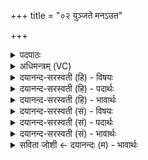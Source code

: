 +++
title = "०२ युञ्जते मनऽउत"

+++
<details><summary>पदपाठः</summary>

यु॒ञ्जते॑। मनः॑। उ॒त। यु॒ञ्ज॒ते॒। धियः॑। विप्राः॑। विप्र॑स्य। बृ॒ह॒तः। वि॒प॒श्चित॒ इति॑ विपः॒ऽचितः॑। वि। होत्राः॑। द॒धे॒। व॒यु॒ना॒वित्। व॒यु॒न॒विदिति॑ वयुन॒ऽवित्। एकः॑। इत्। म॒ही। दे॒वस्य॑। स॒वि॒तुः। परि॑ष्टुतिः। परि॑स्तुति॒रिति॒ परि॑ऽस्तुतिः। २।
</details>

<details><summary>अधिमन्त्रम् (VC)</summary>

- सविता देवता
- दध्यङ्ङाथर्वण ऋषिः
- जगती
- निषादः
</details>

<details><summary>दयानन्द-सरस्वती (हि) - विषयः</summary>

अब योगाभ्यास का विषय अगले मन्त्र में कहा है ॥
</details>

<details><summary>दयानन्द-सरस्वती (हि) - पदार्थः</summary>

पदार्थान्वयभाषाः -  हे मनुष्यो ! जो (वयुनावित्) उत्कृष्ट ज्ञानों में प्रवीण (एकः) अद्वितीय जगदीश्वर सबको (वि, दधे) रचता (सवितुः) सर्वान्तर्यामी (देवस्य) समग्र जगत् के प्रकाशक ईश्वर की यह (मही) बड़ी (परिष्टुतिः) सब ओर से स्तुति प्रशंसा है (होत्राः) शुभगुणग्रहीता (विप्राः) अनेक प्रकार की बुद्धियों में व्याप्त बुद्धिमान् योगीजन जिस (बृहतः) सबसे बड़े (विपश्चितः) अनन्त विद्यावाले (विप्रस्य) विशेष कर सर्वत्र व्याप्त परमेश्वर के बीच (मनः) संकल्प-विकल्प रूप मन को (युञ्जते) समाहित करते (उत) और (धियः) बुद्धि वा कर्मों को (युञ्जते) युक्त करते हैं, (इत्) उसी की तुम लोग उपासना किया करो ॥२ ॥
</details>

<details><summary>दयानन्द-सरस्वती (हि) - भावार्थः</summary>

भावार्थभाषाः -  हे मनुष्यो ! जो योगीजनों को ध्यान करने योग्य, जिसकी प्रशंसा के हेतु सूर्य्य आदि दृष्टान्त वर्त्तमान हैं, जो सर्वज्ञ असहायी सच्चिदानन्दस्वरूप है, जिसके लिये सब धन्यवाद देने योग्य हैं, उसी को इष्टदेव तुम लोग मानो ॥२ ॥
</details>

<details><summary>दयानन्द-सरस्वती (सं) - विषयः</summary>

अथ योगाभ्यासविषयमाह ॥
</details>

<details><summary>दयानन्द-सरस्वती (सं) - पदार्थः</summary>

पदार्थान्वयभाषाः -  हे मनुष्याः ! य एको वयुनाविज्जगदीश्वरो सर्वं विदधे यस्य सवितुर्देवस्य मही परिष्टुतिरस्ति होत्रा विप्रा योगिनो यस्य बृहतो विपश्चितो विप्रस्य मध्ये मनो युञ्जत उत धियो युञ्जते तमिदेव यूयमुपाध्वम् ॥२ ॥
</details>

<details><summary>दयानन्द-सरस्वती (सं) - भावार्थः</summary>

भावार्थभाषाः -  हे मनुष्याः ! यो योगिभिर्ध्येयो यस्य प्रशंसादृष्टान्ताः सूर्यादयो वर्त्तन्ते, यः सर्वज्ञोऽसहायः सच्चिदानन्दस्वरूपोऽस्ति, तस्मै सर्वे धन्यवादा दातुमर्हा वर्त्तन्ते तमेवेष्टदेवं यूयं मन्यध्वम् ॥२ ॥
</details>

<details><summary>सविता जोशी ← दयानन्दः (म) - भावार्थः</summary>

भावार्थभाषाः -  हे माणसांनो ! ज्याची प्रशंसा करण्यासाठी सूर्याचा दाखला दिला जातो. जो योग्यांनी ध्यान करण्यायोग्य असतो. अशा सर्वज्ञ, स्वयंभू, सच्चिदानंदस्वरूप परमेश्वराला सर्वजण धन्यवाद देतात त्यालाच तुम्ही इष्ट देव माना.
</details>